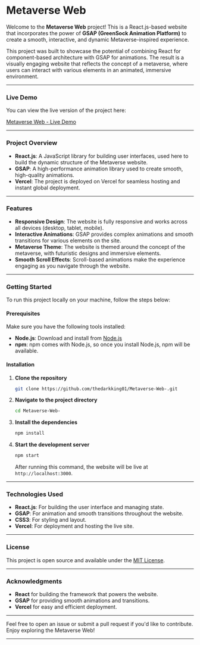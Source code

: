# Metaverse Web

Welcome to the **Metaverse Web** project! This is a React.js-based website that incorporates the power of **GSAP (GreenSock Animation Platform)** to create a smooth, interactive, and dynamic Metaverse-inspired experience.

This project was built to showcase the potential of combining React for component-based architecture with GSAP for animations. The result is a visually engaging website that reflects the concept of a metaverse, where users can interact with various elements in an animated, immersive environment.

---

### Live Demo
You can view the live version of the project here:

[Metaverse Web - Live Demo](https://metaverseweb.vercel.app/)

---

### Project Overview

- **React.js**: A JavaScript library for building user interfaces, used here to build the dynamic structure of the Metaverse website.
- **GSAP**: A high-performance animation library used to create smooth, high-quality animations.
- **Vercel**: The project is deployed on Vercel for seamless hosting and instant global deployment.

---

### Features

- **Responsive Design**: The website is fully responsive and works across all devices (desktop, tablet, mobile).
- **Interactive Animations**: GSAP provides complex animations and smooth transitions for various elements on the site.
- **Metaverse Theme**: The website is themed around the concept of the metaverse, with futuristic designs and immersive elements.
- **Smooth Scroll Effects**: Scroll-based animations make the experience engaging as you navigate through the website.
  
---

### Getting Started

To run this project locally on your machine, follow the steps below:

#### Prerequisites

Make sure you have the following tools installed:

- **Node.js**: Download and install from [Node.js](https://nodejs.org/)
- **npm**: npm comes with Node.js, so once you install Node.js, npm will be available.

#### Installation

1. **Clone the repository**

   ```bash
   git clone https://github.com/thedarkking01/Metaverse-Web-.git
   ```

2. **Navigate to the project directory**

   ```bash
   cd Metaverse-Web-
   ```

3. **Install the dependencies**

   ```bash
   npm install
   ```

4. **Start the development server**

   ```bash
   npm start
   ```

   After running this command, the website will be live at `http://localhost:3000`.

---

### Technologies Used

- **React.js**: For building the user interface and managing state.
- **GSAP**: For animation and smooth transitions throughout the website.
- **CSS3**: For styling and layout.
- **Vercel**: For deployment and hosting the live site.

---

### License

This project is open source and available under the [MIT License](https://opensource.org/licenses/MIT).

---

### Acknowledgments

- **React** for building the framework that powers the website.
- **GSAP** for providing smooth animations and transitions.
- **Vercel** for easy and efficient deployment.

---

Feel free to open an issue or submit a pull request if you'd like to contribute. Enjoy exploring the Metaverse Web!

---